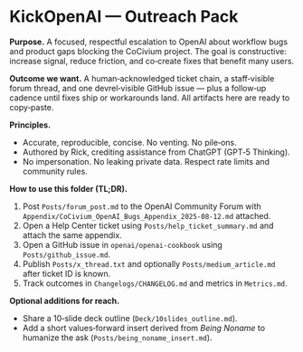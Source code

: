 # KickOpenAI — Outreach Pack
**Purpose.** A focused, respectful escalation to OpenAI about workflow bugs and product gaps blocking the CoCivium project.  The goal is constructive: increase signal, reduce friction, and co‑create fixes that benefit many users.

**Outcome we want.** A human‑acknowledged ticket chain, a staff‑visible forum thread, and one devrel‑visible GitHub issue — plus a follow‑up cadence until fixes ship or workarounds land.  All artifacts here are ready to copy‑paste.

**Principles.**
- Accurate, reproducible, concise.  No venting.  No pile‑ons.
- Authored by Rick, crediting assistance from ChatGPT (GPT‑5 Thinking).
- No impersonation.  No leaking private data.  Respect rate limits and community rules.

**How to use this folder (TL;DR).**
1) Post `Posts/forum_post.md` to the OpenAI Community Forum with `Appendix/CoCivium_OpenAI_Bugs_Appendix_2025-08-12.md` attached.
2) Open a Help Center ticket using `Posts/help_ticket_summary.md` and attach the same appendix.
3) Open a GitHub issue in `openai/openai-cookbook` using `Posts/github_issue.md`.
4) Publish `Posts/x_thread.txt` and optionally `Posts/medium_article.md` after ticket ID is known.
5) Track outcomes in `Changelogs/CHANGELOG.md` and metrics in `Metrics.md`.

**Optional additions for reach.**
- Share a 10‑slide deck outline (`Deck/10slides_outline.md`).
- Add a short values‑forward insert derived from *Being Noname* to humanize the ask (`Posts/being_noname_insert.md`).



